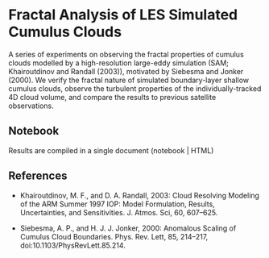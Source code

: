 # Fractal Analysis of LES Simulated Cumulus Clouds

 A series of experiments on observing the fractal properties of cumulus clouds modelled by a high-resolution large-eddy simulation (SAM; Khairoutdinov and Randall (2003)), motivated by Siebesma and Jonker (2000). We verify the fractal nature of simulated boundary-layer shallow cumulus clouds, observe the turbulent properties of the individually-tracked 4D cloud volume, and compare the results to previous satellite observations. 

## Notebook
 Results are compiled in a single document (notebook | HTML)

## References
- Khairoutdinov, M. F., and D. A. Randall, 2003: Cloud Resolving Modeling of the ARM Summer 1997 IOP: Model Formulation, Results, Uncertainties, and Sensitivities. J. Atmos. Sci, 60, 607–625.

- Siebesma, A. P., and H. J. J. Jonker, 2000: Anomalous Scaling of Cumulus Cloud Boundaries. Phys. Rev. Lett, 85, 214–217, doi:10.1103/PhysRevLett.85.214.